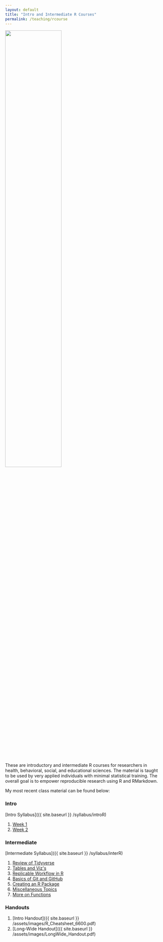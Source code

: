 ```yaml
---
layout: default
title: "Intro and Intermediate R Courses"
permalink: /teaching/rcourse
---
```


<img src="{{ site.baseurl }}/assets/images/Rstats_logo.png" width="60%">

These are introductory and intermediate R courses for researchers in health, behavioral, social, and educational sciences. The material is taught to be used by very applied individuals with minimal statistical training. The overall goal is to empower reproducible research using R and RMarkdown.

My most recent class material can be found below:

### Intro

[Intro Syllabus]({{ site.baseurl }} /syllabus/introR)

1. [Week 1](https://tysonstanley.github.io/introR/01_Intro.html)
2. [Week 2](https://tysonstanley.github.io/introR/02_Tidyverse.html)


### Intermediate

[Intermediate Syllabus]({{ site.baseurl }} /syllabus/interR)

1. [Review of Tidyverse](https://tysonstanley.github.io/Graduate_R_Courses/intermediate/01_Review.html)
2. [Tables and Viz's](https://tysonstanley.github.io/Graduate_R_Courses/intermediate/02_tables_viz.html)
3. [Replicable Workflow in R](https://tysonstanley.github.io/Graduate_R_Courses/intermediate/03_RepWorkflow.html)
4. [Basics of Git and GitHub](https://tysonstanley.github.io/Graduate_R_Courses/intermediate/04_github.html)
5. [Creating an R Package](https://tysonstanley.github.io/Graduate_R_Courses/intermediate/05_OwnPackage.html)
6. [Miscellaneous Topics](https://tysonstanley.github.io/Graduate_R_Courses/intermediate/06_Misc.html)
7. [More on Functions](https://tysonstanley.github.io/Graduate_R_Courses/intermediate/07_Functions2.html)


### Handouts

1. [Intro Handout]({{ site.baseurl }} /assets/images/R_Cheatsheet_6600.pdf)
2. [Long-Wide Handout]({{ site.baseurl }} /assets/images/LongWide_Handout.pdf)
